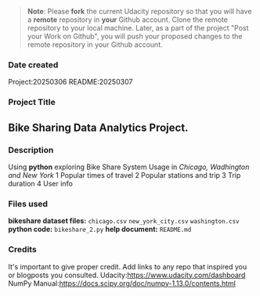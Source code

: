 >**Note**: Please **fork** the current Udacity repository so that you will have a **remote** repository in **your** Github account. Clone the remote repository to your local machine. Later, as a part of the project "Post your Work on Github", you will push your proposed changes to the remote repository in your Github account.
### Date created

Project:20250306
README:20250307

### Project Title

## Bike Sharing Data Analytics Project.

### Description

Using **python** exploring Bike Share System Usage in _Chicago, Wadhington and New York_
1 Popular times of travel
2 Popular stations and trip
3 Trip duration
4 User info


### Files used

**bikeshare dataset files:**
`chicago.csv`
`new_york_city.csv`
`washington.csv`
**python code:**
`bikeshare_2.py`
**help document:**
`README.md`

### Credits
It's important to give proper credit. Add links to any repo that inspired you or blogposts you consulted.
Udacity:https://www.udacity.com/dashboard
NumPy Manual:https://docs.scipy.org/doc/numpy-1.13.0/contents.html